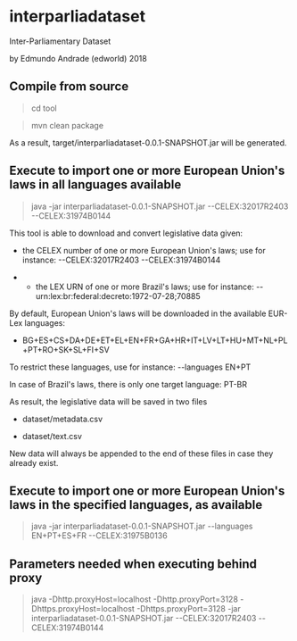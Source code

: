 # interparliadataset
Inter-Parliamentary Dataset

by Edmundo Andrade (edworld) 2018

## Compile from source
> cd tool

> mvn clean package

As a result, target/interparliadataset-0.0.1-SNAPSHOT.jar will be generated. 

## Execute to import one or more European Union's laws in all languages available
> java -jar interparliadataset-0.0.1-SNAPSHOT.jar --CELEX:32017R2403 --CELEX:31974B0144

This tool is able to download and convert legislative data given:

* the CELEX number of one or more European Union's laws; use for instance: --CELEX:32017R2403 --CELEX:31974B0144

* - the LEX URN of one or more Brazil's laws; use for instance: --urn:lex:br:federal:decreto:1972-07-28;70885

By default, European Union's laws will be downloaded in the available EUR-Lex languages:

* BG+ES+CS+DA+DE+ET+EL+EN+FR+GA+HR+IT+LV+LT+HU+MT+NL+PL+PT+RO+SK+SL+FI+SV

To restrict these languages, use for instance: --languages EN+PT

In case of Brazil's laws, there is only one target language: PT-BR

As result, the legislative data will be saved in two files

* dataset/metadata.csv

* dataset/text.csv

New data will always be appended to the end of these files in case they already exist.

## Execute to import one or more European Union's laws in the specified languages, as available
> java -jar interparliadataset-0.0.1-SNAPSHOT.jar --languages EN+PT+ES+FR --CELEX:31975B0136

## Parameters needed when executing behind proxy
> java -Dhttp.proxyHost=localhost -Dhttp.proxyPort=3128 -Dhttps.proxyHost=localhost -Dhttps.proxyPort=3128 -jar interparliadataset-0.0.1-SNAPSHOT.jar --CELEX:32017R2403 --CELEX:31974B0144
